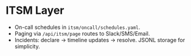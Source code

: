 # ITSM Layer
- On-call schedules in `itsm/oncall/schedules.yaml`.
- Paging via `/api/itsm/page` routes to Slack/SMS/Email.
- Incidents: declare → timeline updates → resolve. JSONL storage for simplicity.
